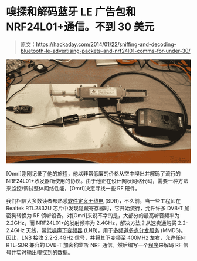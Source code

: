 # 嗅探和解码蓝牙 LE 广告包和 NRF24L01+通信。不到 30 美元

> 原文：<https://hackaday.com/2014/01/22/sniffing-and-decoding-bluetooth-le-advertising-packets-and-nrf24l01-comms-for-under-30/>

[![](img/9707c61addb1c85e0d0fd975091cdccb.png)](http://hackaday.com/wp-content/uploads/2014/01/img_20140121_020724220_hdr.jpg)

[Omri]刚刚记录了他的旅程，他以非常低廉的价格从空中嗅出并解码了流行的 NRF24L01+收发器所使用的协议。由于他正在设计网状网络代码，需要一种方法来监控/调试整体网络性能，[Omri]决定寻找一些 RF 硬件。

我们相信大多数读者都熟悉[软件定义无线电](http://en.wikipedia.org/wiki/Software-defined_radio) (SDR)，不久前，当一些工程师在 Realtek RTL2832U 芯片中发现隐藏寄存器时，它开始流行，允许许多 DVB-T 加密狗转换为 RF 侦听设备。对[Omri]来说不幸的是，大部分的最高听音频率为 2.2GHz，而 NRF24L01+的发射频率为 2.4GHz，解决方法？从速卖通购买 2.2-2.4GHz 天线，带[低噪声下变频器](http://en.wikipedia.org/wiki/Low-noise_block_downconverter) (LNB)，用于[多频道多点分发服务](http://en.wikipedia.org/wiki/Multichannel_Multipoint_Distribution_Service) (MMDS)。因此，LNB 接收 2.2-2.4GHz 信号，并将其下变频至 400MHz 左右，允许任何 RTL-SDR 兼容的 DVB-T 加密狗监听 NRF 通信。然后编写一个[程序](https://github.com/omriiluz/NRF24-BTLE-Decoder)来解码 RF 信号并实时输出嗅探到的数据。